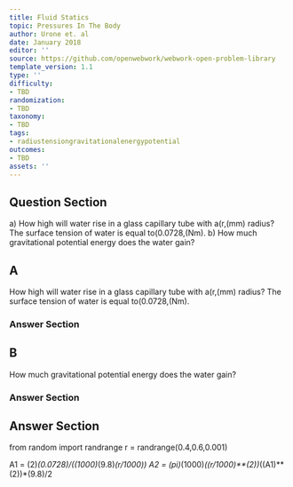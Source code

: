 ```yaml
---
title: Fluid Statics
topic: Pressures In The Body
author: Urone et. al
date: January 2018
editor: ''
source: https://github.com/openwebwork/webwork-open-problem-library
template_version: 1.1
type: ''
difficulty:
- TBD
randomization:
- TBD
taxonomy:
- TBD
tags:
- radiustensiongravitationalenergypotential
outcomes:
- TBD
assets: ''
---
```


## Question Section 

a) How high will water rise in a glass capillary tube with a(r,(mm) radius? The surface tension of water is equal to(0.0728,(Nm).
b) How much gravitational potential energy does the water gain?

## A
How high will water rise in a glass capillary tube with a(r,(mm) radius? The surface tension of water is equal to(0.0728,(Nm).
### Answer Section
## B
How much gravitational potential energy does the water gain?
### Answer Section


## Answer Section

from random import randrange
r = randrange(0.4,0.6,0.001)

A1 = (2)*(0.0728)/((1000)*(9.8)*(r/1000))
A2 = (pi)*(1000)*((r/1000)**(2))*((A1)**(2))*(9.8)/2